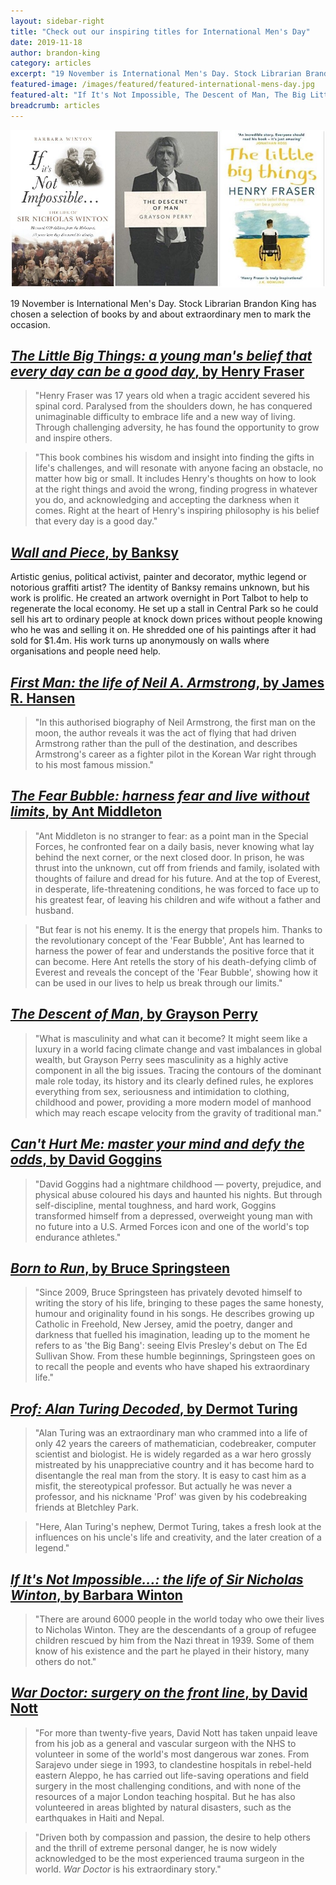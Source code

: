 ```yaml
---
layout: sidebar-right
title: "Check out our inspiring titles for International Men's Day"
date: 2019-11-18
author: brandon-king
category: articles
excerpt: "19 November is International Men's Day. Stock Librarian Brandon King has chosen a selection of books by and about extraordinary men to mark the occasion."
featured-image: /images/featured/featured-international-mens-day.jpg
featured-alt: "If It's Not Impossible, The Descent of Man, The Big Little Things"
breadcrumb: articles
---
```


![If It's Not Impossible, The Descent of Man, The Big Little Things](/images/featured/featured-international-mens-day.jpg)

19 November is International Men's Day. Stock Librarian Brandon King has chosen a selection of books by and about extraordinary men to mark the occasion.

## [<cite>The Little Big Things: a young man's belief that every day can be a good day</cite>, by Henry Fraser](https://suffolk.spydus.co.uk/cgi-bin/spydus.exe/ENQ/OPAC/BIBENQ?BRN=2197916)

> "Henry Fraser was 17 years old when a tragic accident severed his spinal cord. Paralysed from the shoulders down, he has conquered unimaginable difficulty to embrace life and a new way of living. Through challenging adversity, he has found the opportunity to grow and inspire others.

> "This book combines his wisdom and insight into finding the gifts in life's challenges, and will resonate with anyone facing an obstacle, no matter how big or small. It includes Henry's thoughts on how to look at the right things and avoid the wrong, finding progress in whatever you do, and acknowledging and accepting the darkness when it comes. Right at the heart of Henry's inspiring philosophy is his belief that every day is a good day."

## [<cite>Wall and Piece</cite>, by Banksy](https://suffolk.spydus.co.uk/cgi-bin/spydus.exe/ENQ/OPAC/BIBENQ?BRN=357180)

Artistic genius, political activist, painter and decorator, mythic legend or notorious graffiti artist? The identity of Banksy remains unknown, but his work is prolific. He created an artwork overnight in Port Talbot to help to regenerate the local economy. He set up a stall in Central Park so he could sell his art to ordinary people at knock down prices without people knowing who he was and selling it on. He shredded one of his paintings after it had sold for $1.4m. His work turns up anonymously on walls where organisations and people need help.

## [<cite>First Man: the life of Neil A. Armstrong</cite>, by James R. Hansen](https://suffolk.spydus.co.uk/cgi-bin/spydus.exe/ENQ/OPAC/BIBENQ?BRN=2424084)

> "In this authorised biography of Neil Armstrong, the first man on the moon, the author reveals it was the act of flying that had driven Armstrong rather than the pull of the destination, and describes Armstrong's career as a fighter pilot in the Korean War right through to his most famous mission."

## [<cite>The Fear Bubble: harness fear and live without limits</cite>, by Ant Middleton](https://suffolk.spydus.co.uk/cgi-bin/spydus.exe/ENQ/OPAC/BIBENQ?BRN=2595981)

> "Ant Middleton is no stranger to fear: as a point man in the Special Forces, he confronted fear on a daily basis, never knowing what lay behind the next corner, or the next closed door. In prison, he was thrust into the unknown, cut off from friends and family, isolated with thoughts of failure and dread for his future. And at the top of Everest, in desperate, life-threatening conditions, he was forced to face up to his greatest fear, of leaving his children and wife without a father and husband.

> "But fear is not his enemy. It is the energy that propels him. Thanks to the revolutionary concept of the 'Fear Bubble', Ant has learned to harness the power of fear and understands the positive force that it can become. Here Ant retells the story of his death-defying climb of Everest and reveals the concept of the 'Fear Bubble', showing how it can be used in our lives to help us break through our limits."

## [<cite>The Descent of Man</cite>, by Grayson Perry](https://suffolk.spydus.co.uk/cgi-bin/spydus.exe/ENQ/OPAC/BIBENQ?BRN=2039682)

> "What is masculinity and what can it become? It might seem like a luxury in a world facing climate change and vast imbalances in global wealth, but Grayson Perry sees masculinity as a highly active component in all the big issues. Tracing the contours of the dominant male role today, its history and its clearly defined rules, he explores everything from sex, seriousness and intimidation to clothing, childhood and power, providing a more modern model of manhood which may reach escape velocity from the gravity of traditional man."

## [<cite>Can't Hurt Me: master your mind and defy the odds</cite>, by David Goggins](https://suffolk.spydus.co.uk/cgi-bin/spydus.exe/ENQ/OPAC/BIBENQ?BRN=2544324)

> "David Goggins had a nightmare childhood — poverty, prejudice, and physical abuse coloured his days and haunted his nights. But through self-discipline, mental toughness, and hard work, Goggins transformed himself from a depressed, overweight young man with no future into a U.S. Armed Forces icon and one of the world's top endurance athletes."

## [<cite>Born to Run</cite>, by Bruce Springsteen](https://suffolk.spydus.co.uk/cgi-bin/spydus.exe/ENQ/OPAC/BIBENQ?BRN=2037395)

> "Since 2009, Bruce Springsteen has privately devoted himself to writing the story of his life, bringing to these pages the same honesty, humour and originality found in his songs. He describes growing up Catholic in Freehold, New Jersey, amid the poetry, danger and darkness that fuelled his imagination, leading up to the moment he refers to as 'the Big Bang': seeing Elvis Presley's debut on The Ed Sullivan Show. From these humble beginnings, Springsteen goes on to recall the people and events who have shaped his extraordinary life."

## [<cite>Prof: Alan Turing Decoded</cite>, by Dermot Turing](https://suffolk.spydus.co.uk/cgi-bin/spydus.exe/ENQ/OPAC/BIBENQ?BRN=1846056)

> "Alan Turing was an extraordinary man who crammed into a life of only 42 years the careers of mathematician, codebreaker, computer scientist and biologist. He is widely regarded as a war hero grossly mistreated by his unappreciative country and it has become hard to disentangle the real man from the story. It is easy to cast him as a misfit, the stereotypical professor. But actually he was never a professor, and his nickname 'Prof' was given by his codebreaking friends at Bletchley Park.

> "Here, Alan Turing's nephew, Dermot Turing, takes a fresh look at the influences on his uncle's life and creativity, and the later creation of a legend."

## [<cite>If It's Not Impossible...: the life of Sir Nicholas Winton</cite>, by Barbara Winton](https://suffolk.spydus.co.uk/cgi-bin/spydus.exe/ENQ/OPAC/BIBENQ?BRN=1637800)

> "There are around 6000 people in the world today who owe their lives to Nicholas Winton. They are the descendants of a group of refugee children rescued by him from the Nazi threat in 1939. Some of them know of his existence and the part he played in their history, many others do not."

## [<cite>War Doctor: surgery on the front line</cite>, by David Nott](https://suffolk.spydus.co.uk/cgi-bin/spydus.exe/ENQ/OPAC/BIBENQ?BRN=2503379)

> "For more than twenty-five years, David Nott has taken unpaid leave from his job as a general and vascular surgeon with the NHS to volunteer in some of the world's most dangerous war zones. From Sarajevo under siege in 1993, to clandestine hospitals in rebel-held eastern Aleppo, he has carried out life-saving operations and field surgery in the most challenging conditions, and with none of the resources of a major London teaching hospital. But he has also volunteered in areas blighted by natural disasters, such as the earthquakes in Haiti and Nepal.

> "Driven both by compassion and passion, the desire to help others and the thrill of extreme personal danger, he is now widely acknowledged to be the most experienced trauma surgeon in the world. <cite>War Doctor</cite> is his extraordinary story."
